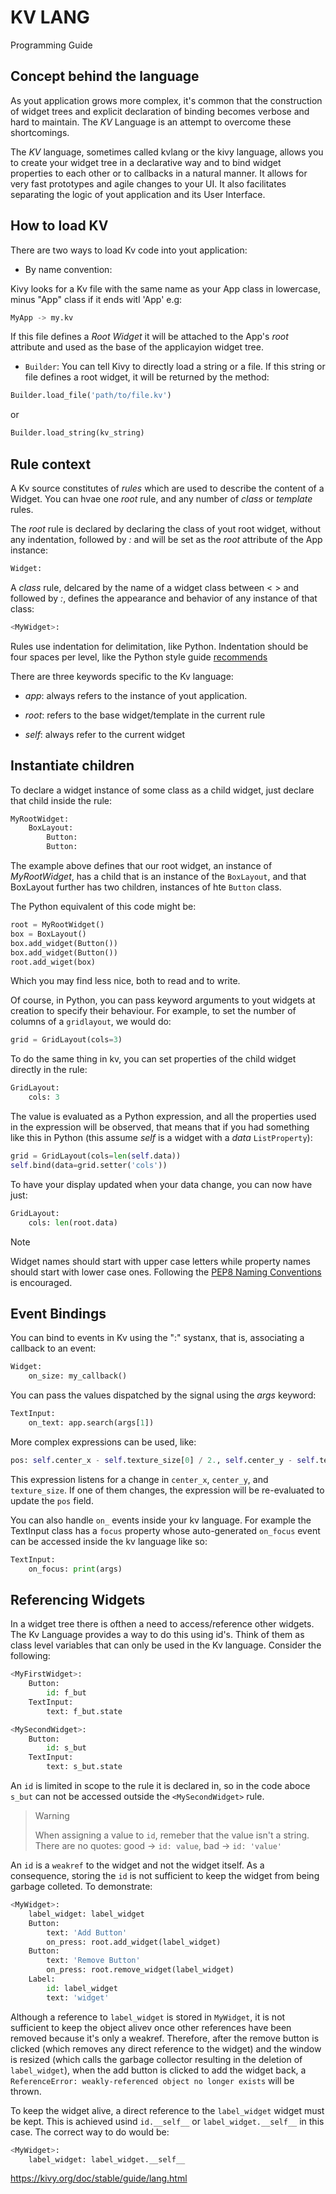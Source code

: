 # KV LANG

Programming Guide

## Concept behind the language

As yout application grows more complex, it's common that the construction of widget trees and explicit declaration of binding becomes verbose and hard to maintain. The *KV* Language is an attempt to overcome these shortcomings.

The *KV* language, sometimes called kvlang or the kivy language, allows you to create your widget tree in a declarative way and to bind widget properties to each other or to callbacks in a natural manner. It allows for very fast prototypes and agile changes to your UI. It also facilitates separating the logic of yout application and its User Interface.

## How to load KV

There are two ways to load Kv code into yout application:

- By name convention:

Kivy looks for a Kv file with the same name as your App class in lowercase, minus "App" class if it ends witl 'App' e.g:

```python
MyApp -> my.kv
```

If this file defines a *Root Widget* it will be attached to the App's *root* attribute and used as the base of the applicayion widget tree.

- `Builder`: You can tell Kivy to directly load a string or a file. If this string or file defines a root widget, it will be returned by the method:

```python
Builder.load_file('path/to/file.kv')
```

or 

```python
Builder.load_string(kv_string)
```

## Rule context

A Kv source constitutes of *rules* which are used to describe the content of a Widget. You can hvae one *root* rule, and any number of *class* or *template* rules.

The *root* rule is declared by declaring the class of yout root widget, without any indentation, followed by *:* and will be set as the *root* attribute of the App instance:

```python
Widget:
```

A *class* rule, delcared by the name of a widget class between < > and followed by *:*, defines the appearance and behavior of any instance of that class:

```python
<MyWidget>:
```

Rules use indentation for delimitation, like Python. Indentation should be four spaces per level, like the Python style guide [recommends](https://github.com/jonas-lucas-duarte/KivyHashLDash/blob/main/04_LinguagemKivy/PEP_8.md)

There are three keywords specific to the Kv language:

- *app*: always refers to the instance of yout application.

- *root*: refers to the base widget/template in the current rule

- *self*: always refer to the current widget

## Instantiate children

To declare a widget instance of some class as a child widget, just declare that child inside the rule:

```python
MyRootWidget:
	BoxLayout:
		Button:
		Button:
```

The example above defines that our root widget, an instance of *MyRootWidget*, has a child that is an instance of the `BoxLayout`, and that BoxLayout further has two children, instances of hte `Button` class.

The Python equivalent of this code might be:

```python
root = MyRootWidget()
box = BoxLayout()
box.add_widget(Button())
box.add_widget(Button())
root.add_wiget(box)
```

Which you may find less nice, both to read and to write.

Of course, in Python, you can pass keyword arguments to yout widgets at creation to specify their behaviour. For example, to set the number of columns of a `gridlayout`, we would do:

```python
grid = GridLayout(cols=3)
```

To do the same thing in kv, you can set properties of the child widget directly in the rule:

```python
GridLayout:
	cols: 3
```

The value is evaluated as a Python expression, and all the properties used in the expression will be observed, that means that if you had something like this in Python (this assume *self* is a widget with a *data* `ListProperty`):

```python
grid = GridLayout(cols=len(self.data))
self.bind(data=grid.setter('cols'))
```

To have your display updated when your data change, you can now have just:

```python
GridLayout:
	cols: len(root.data)
```

Note

Widget names should start with upper case letters while property names should start with lower case ones. Following the [PEP8 Naming Conventions](https://github.com/jonas-lucas-duarte/KivyHashLDash/blob/main/04_LinguagemKivy/PEP_8.md) is encouraged.

## Event Bindings

You can bind to events in Kv using the ":" systanx, that is, associating a callback to an event:

```python
Widget:
	on_size: my_callback()
```

You can pass the values dispatched by the signal using the *args* keyword:

```python
TextInput:
	on_text: app.search(args[1])
```

More complex expressions can be used, like:

```python
pos: self.center_x - self.texture_size[0] / 2., self.center_y - self.textura_size[1] / 2.
```

This expression listens for a change in `center_x`, `center_y`, and `texture_size`. If one of them changes, the expression will be re-evaluated to update the `pos` field.

You can also handle `on_` events inside your kv language. For example the TextInput class has a `focus` property whose auto-generated `on_focus` event can be accessed inside the kv language like so:

```python
TextInput:
	on_focus: print(args)
```

## Referencing Widgets

In a widget tree there is ofthen a need to access/reference other widgets. The Kv Language provides a way to do this using id's. Think of them as class level variables that can only be used in the Kv language. Consider the following:

```python
<MyFirstWidget>:
	Button:
		id: f_but
	TextInput:
		text: f_but.state

<MySecondWidget>:
	Button:
		id: s_but
	TextInput:
		text: s_but.state
```

An `id` is limited in scope to the rule it is declared in, so in the code aboce `s_but` can not be accessed outside the `<MySecondWidget>` rule.

> Warning
>
> When assigning a value to `id`, remeber that the value isn't a string. There are no quotes: good -> `id: value`, bad -> `id: 'value'`

An `id` is a `weakref` to the widget and not the widget itself. As a consequence, storing the `id` is not sufficient to keep the widget from being garbage colleted. To demonstrate:

```python
<MyWidget>:
	label_widget: label_widget
	Button:
		text: 'Add Button'
		on_press: root.add_widget(label_widget)
	Button:
		text: 'Remove Button'
		on_press: root.remove_widget(label_widget)
	Label:
		id: label_widget
		text: 'widget'
```

Although a reference to `label_widget` is stored in `MyWidget`, it is not sufficient to keep the object alivev once other references have been removed because it's only a weakref. Therefore, after the remove button is clicked (which removes any direct reference to the widget) and the window is resized (which calls the garbage collector resulting in the deletion of `label_widget`), when the add button is clicked to add the widget back, a `ReferenceError: weakly-referenced object no longer exists` will be thrown. 

To keep the widget alive, a direct reference to the `label_widget` widget must be kept. This is achieved usind `id.__self__` or `label_widget.__self__` in this case. The correct way to do would be:

```python
<MyWidget>:
	label_widget: label_widget.__self__
```

https://kivy.org/doc/stable/guide/lang.html
